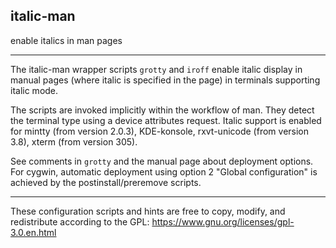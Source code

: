 ## italic-man
enable italics in man pages

---

The italic-man wrapper scripts `grotty` and `iroff` enable italic display 
in manual pages (where italic is specified in the page) 
in terminals supporting italic mode.

The scripts are invoked implicitly within the workflow of man.
They detect the terminal type using a device attributes request. 
Italic support is enabled for mintty (from version 2.0.3), KDE-konsole, 
rxvt-unicode (from version 3.8), xterm (from version 305).

See comments in `grotty` and the manual page about deployment options.
For cygwin, automatic deployment using option 2 "Global configuration" 
is achieved by the postinstall/preremove scripts.

---

These configuration scripts and hints are free to copy, modify, and redistribute according to the GPL:
https://www.gnu.org/licenses/gpl-3.0.en.html
